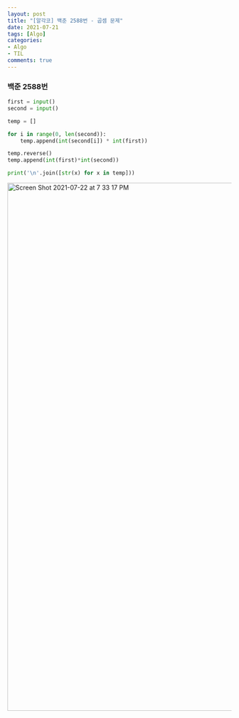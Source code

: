 ```yaml
---
layout: post
title: "[알각코] 백준 2588번 - 곱셈 문제"
date: 2021-07-21
tags: [Algo]
categories:
- Algo
- TIL
comments: true
---
```


### 백준 2588번


```python
first = input()
second = input()

temp = []

for i in range(0, len(second)):
    temp.append(int(second[i]) * int(first))

temp.reverse()
temp.append(int(first)*int(second))

print('\n'.join([str(x) for x in temp]))

```

<img width="1186" alt="Screen Shot 2021-07-22 at 7 33 17 PM" src="https://user-images.githubusercontent.com/39291812/126626157-da10a9dd-fdfc-45f8-ba47-0f8d093aa892.png">
